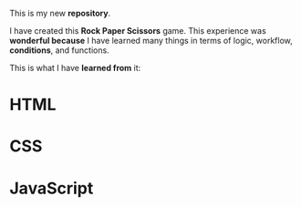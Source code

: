 
This is my new **repository**.

I have created this **Rock Paper Scissors** game. This experience was **wonderful because** I have learned many things in terms of logic, workflow, **conditions**, and functions.

This is what I have **learned from** it:
# **HTML**
# **CSS**
# **JavaScript**
